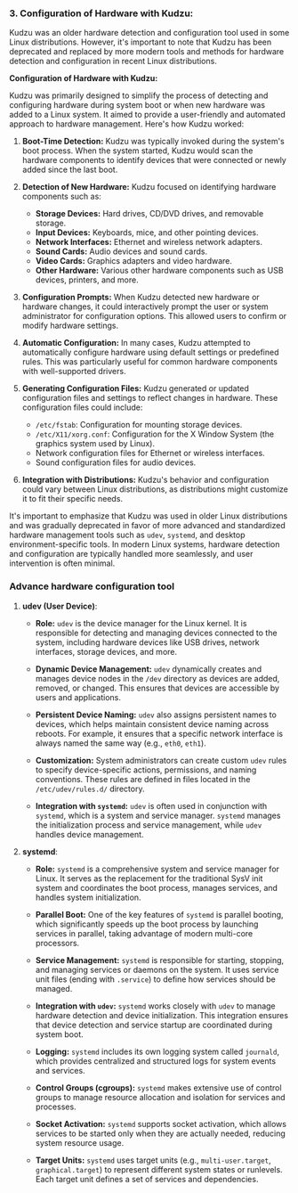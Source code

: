 ### 3. **Configuration of Hardware with Kudzu:**

Kudzu was an older hardware detection and configuration tool used in some Linux distributions. However, it's important to note that Kudzu has been deprecated and replaced by more modern tools and methods for hardware detection and configuration in recent Linux distributions.

**Configuration of Hardware with Kudzu:**

Kudzu was primarily designed to simplify the process of detecting and configuring hardware during system boot or when new hardware was added to a Linux system. It aimed to provide a user-friendly and automated approach to hardware management.
 Here's how Kudzu worked:

1. **Boot-Time Detection:** Kudzu was typically invoked during the system's boot process. When the system started, Kudzu would scan the hardware components to identify devices that were connected or newly added since the last boot.

2. **Detection of New Hardware:** Kudzu focused on identifying hardware components such as:

   - **Storage Devices:** Hard drives, CD/DVD drives, and removable storage.
   - **Input Devices:** Keyboards, mice, and other pointing devices.
   - **Network Interfaces:** Ethernet and wireless network adapters.
   - **Sound Cards:** Audio devices and sound cards.
   - **Video Cards:** Graphics adapters and video hardware.
   - **Other Hardware:** Various other hardware components such as USB devices, printers, and more.

3. **Configuration Prompts:** When Kudzu detected new hardware or hardware changes, it could interactively prompt the user or system administrator for configuration options. This allowed users to confirm or modify hardware settings.

4. **Automatic Configuration:** In many cases, Kudzu attempted to automatically configure hardware using default settings or predefined rules. This was particularly useful for common hardware components with well-supported drivers.

5. **Generating Configuration Files:** Kudzu generated or updated configuration files and settings to reflect changes in hardware. These configuration files could include:

   - `/etc/fstab`: Configuration for mounting storage devices.
   - `/etc/X11/xorg.conf`: Configuration for the  X Window System (the graphics system used by Linux).
   - Network configuration files for Ethernet or wireless interfaces.
   - Sound configuration files for audio devices.

6. **Integration with Distributions:** Kudzu's behavior and configuration could vary between Linux distributions, as distributions might customize it to fit their specific needs.

It's important to emphasize that Kudzu was used in older Linux distributions and was gradually deprecated in favor of more advanced and standardized hardware management tools such as `udev`, `systemd`, and desktop environment-specific tools. In modern Linux systems, hardware detection and configuration are typically handled more seamlessly, and user intervention is often minimal.

### **Advance hardware configuration tool**

1. **udev (User Device)**:

   - **Role:** `udev` is the device manager for the Linux kernel. It is responsible for detecting and managing devices connected to the system, including hardware devices like USB drives, network interfaces, storage devices, and more.

   - **Dynamic Device Management:** `udev` dynamically creates and manages device nodes in the `/dev` directory as devices are added, removed, or changed. This ensures that devices are accessible by users and applications.

   - **Persistent Device Naming:** `udev` also assigns persistent names to devices, which helps maintain consistent device naming across reboots. For example, it ensures that a specific network interface is always named the same way (e.g., `eth0`, `eth1`).

   - **Customization:** System administrators can create custom `udev` rules to specify device-specific actions, permissions, and naming conventions. These rules are defined in files located in the `/etc/udev/rules.d/` directory.

   - **Integration with `systemd`:** `udev` is often used in conjunction with `systemd`, which is a system and service manager. `systemd` manages the initialization process and service management, while `udev` handles device management.

2. **systemd**:

   - **Role:** `systemd` is a comprehensive system and service manager for Linux. It serves as the replacement for the traditional SysV init system and coordinates the boot process, manages services, and handles system initialization.

   - **Parallel Boot:** One of the key features of `systemd` is parallel booting, which significantly speeds up the boot process by launching services in parallel, taking advantage of modern multi-core processors.

   - **Service Management:** `systemd` is responsible for starting, stopping, and managing services or daemons on the system. It uses service unit files (ending with `.service`) to define how services should be managed.

   - **Integration with `udev`:** `systemd` works closely with `udev` to manage hardware detection and device initialization. This integration ensures that device detection and service startup are coordinated during system boot.

   - **Logging:** `systemd` includes its own logging system called `journald`, which provides centralized and structured logs for system events and services.

   - **Control Groups (cgroups):** `systemd` makes extensive use of control groups to manage resource allocation and isolation for services and processes.

   - **Socket Activation:** `systemd` supports socket activation, which allows services to be started only when they are actually needed, reducing system resource usage.

   - **Target Units:** `systemd` uses target units (e.g., `multi-user.target`, `graphical.target`) to represent different system states or runlevels. Each target unit defines a set of services and dependencies.

